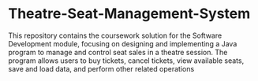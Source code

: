 # Theatre-Seat-Management-System
This repository contains the coursework solution for the Software Development module, focusing on designing and implementing a Java program to manage and control seat sales in a theatre session. The program allows users to buy tickets, cancel tickets, view available seats, save and load data, and perform other related operations
